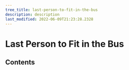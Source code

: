 ```yaml
---
tree_title: last-person-to-fit-in-the-bus
description: description
last_modified: 2022-06-09T21:23:28.2328
---
```


# Last Person to Fit in the Bus

## Contents
